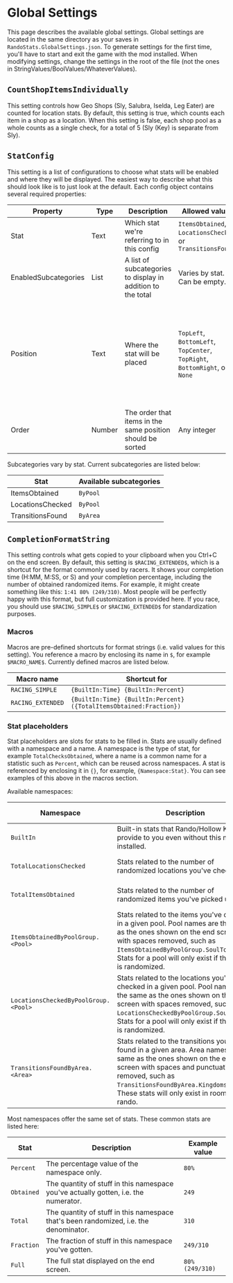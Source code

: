 # Global Settings

This page describes the available global settings. Global settings are located in the same directory as
your saves in `RandoStats.GlobalSettings.json`. To generate settings for the first time, you'll
have to start and exit the game with the mod installed. When modifying settings, change the settings in
the root of the file (not the ones in StringValues/BoolValues/WhateverValues).

## `CountShopItemsIndividually`

This setting controls how Geo Shops (Sly, Salubra, Iselda, Leg Eater) are counted for location stats.
By default, this setting is true, which counts each item in a shop as a location. When this setting is
false, each shop pool as a whole counts as a single check, for a total of 5 (Sly (Key) is separate from
Sly).

## `StatConfig`

This setting is a list of configurations to choose what stats will be enabled and where they will be displayed.
The easiest way to describe what this should look like is to just look at the default. Each config object
contains several required properties:

| Property | Type | Description | Allowed values | Other notes |
| --- | --- | --- | --- | --- |
| Stat | Text | Which stat we're referring to in this config | `ItemsObtained`, `LocationsChecked`, or `TransitionsFound` | Each stat can be listed more than once | 
| EnabledSubcategories | List | A list of subcategories to display in addition to the total | Varies by stat. Can be empty. |  |
| Position | Text | Where the stat will be placed | `TopLeft`, `BottomLeft`, `TopCenter`, `TopRight`, `BottomRight`, or `None` | When `None` is selected, the stat will still be calculated but not shown on the end screen. This is useful for the CompletionFormatString setting below. You can also just remove the stat entirely from the list but it won't be usable for completion formatting. |
| Order | Number | The order that items in the same position should be sorted | Any integer | Higher numbers will be sorted later

Subcategories vary by stat. Current subcategories are listed below:

| Stat | Available subcategories |
| --- | --- |
| ItemsObtained | `ByPool` |
| LocationsChecked | `ByPool` |
| TransitionsFound | `ByArea` |

## `CompletionFormatString`

This setting controls what gets copied to your clipboard when you Ctrl+C on the end screen. By default,
this setting is `$RACING_EXTENDED$`, which is a shortcut for the format commonly used by racers. It
shows your completion time (H:MM, M:SS, or S) and your completion percentage, including the number of
obtained randomized items. For example, it might create something like this: `1:41 80% (249/310)`.
Most people will be perfectly happy with this format, but full customization is provided here. If you
race, you should use `$RACING_SIMPLE$` or `$RACING_EXTENDED$` for standardization purposes.

### Macros

Macros are pre-defined shortcuts for format strings (i.e. valid values for this setting). You reference a
macro by enclosing its name in `$`, for example `$MACRO_NAME$`. Currently defined macros are listed below.

| Macro name | Shortcut for |
| --- | --- |
| `RACING_SIMPLE` | `{BuiltIn:Time} {BuiltIn:Percent}` |
| `RACING_EXTENDED` | `{BuiltIn:Time} {BuiltIn:Percent} ({TotalItemsObtained:Fraction})` |

### Stat placeholders

Stat placeholders are slots for stats to be filled in. Stats are usually defined with a namespace and a
name. A namespace is the type of stat, for example `TotalChecksObtained`, where a name is a common name
for a statistic such as `Percent`, which can be reused across namespaces. A stat is referenced by enclosing
it in `{}`, for example, `{Namespace:Stat}`. You can see examples of this above in the macros section.

Available namespaces:

| Namespace | Description | Available stats |
| --- | --- | --- |
| `BuiltIn` | Built-in stats that Rando/Hollow Knight provide to you even without this mod installed. | `Time`, `Percent` |
| `TotalLocationsChecked` | Stats related to the number of randomized locations you've checked. | All common stats |
| `TotalItemsObtained` | Stats related to the number of randomized items you've picked up. | All common stats |
| `ItemsObtainedByPoolGroup.<Pool>` | Stats related to the items you've obtained in a given pool. Pool names are the same as the ones shown on the end screen with spaces removed, such as `ItemsObtainedByPoolGroup.SoulTotems`. Stats for a pool will only exist if that pool is randomized. | All common stats |
| `LocationsCheckedByPoolGroup.<Pool>` | Stats related to the locations you've checked in a given pool. Pool names are the same as the ones shown on the end screen with spaces removed, such as `LocationsCheckedByPoolGroup.SoulTotems`. Stats for a pool will only exist if that pool is randomized. | All common stats |
| `TransitionsFoundByArea.<Area>` | Stats related to the transitions you've found in a given area. Area names are the same as the ones shown on the end screen with spaces and punctuation removed, such as `TransitionsFoundByArea.KingdomsEdge`. These stats will only exist in room or area rando. | All common stats |

Most namespaces offer the same set of stats. These common stats are listed here:

| Stat | Description | Example value |
| --- | --- | --- |
| `Percent` | The percentage value of the namespace only. | `80%` |
| `Obtained` | The quantity of stuff in this namespace you've actually gotten, i.e. the numerator. | `249` |
| `Total` | The quantity of stuff in this namespace that's been randomized, i.e. the denominator. | `310` |
| `Fraction` | The fraction of stuff in this namespace you've gotten. | `249/310` |
| `Full` | The full stat displayed on the end screen. | `80% (249/310)` |

